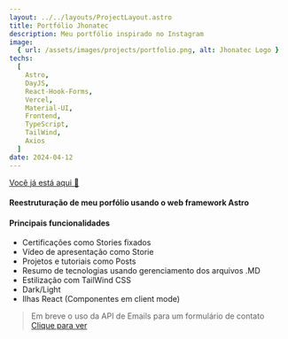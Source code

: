 ```yaml
---
layout: ../../layouts/ProjectLayout.astro
title: Portfólio Jhonatec
description: Meu portfólio inspirado no Instagram
image:
  { url: /assets/images/projects/portfolio.png, alt: Jhonatec Logo }
techs:
  [
    Astro,
    DayJS,
    React-Hook-Forms,
    Vercel,
    Material-UI,
    Frontend,
    TypeScript,
    TailWind,
    Axios
  ]
date: 2024-04-12
---
```


[Você já está aqui 🤍](# "Jhonatec.DEV")

#### Reestruturação de meu porfólio usando o web framework Astro

#### Principais funcionalidades

- Certificações como Stories fixados
- Vídeo de apresentação como Storie
- Projetos e tutoriais como Posts
- Resumo de tecnologias usando gerenciamento dos arquivos .MD
- Estilização com TailWind CSS
- Dark/Light
- Ilhas React (Componentes em client mode)


> Em breve o uso da API de Emails para um formulário de contato [Clique para ver](/projetos/api-emails)
